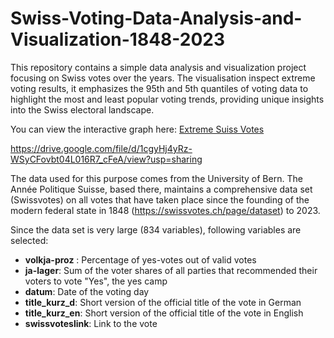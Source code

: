 # Swiss-Voting-Data-Analysis-and-Visualization-1848-2023

This repository contains a simple data analysis and visualization project focusing on Swiss votes over the years. The visualisation inspect extreme voting results, it emphasizes  the 95th and 5th quantiles of voting data to highlight the most and least popular voting trends, providing unique insights into the Swiss electoral landscape.

You can view the interactive graph here: [Extreme Suiss Votes](https://htmlpreview.github.io/?Plotly_Dash_App_ExtremeSwissVotes.html) 

https://drive.google.com/file/d/1cgyHj4yRz-WSyCFovbt04L016R7_cFeA/view?usp=sharing

The data used for this purpose comes from the University of Bern. The Année Politique Suisse, based there, maintains a comprehensive data set
(Swissvotes) on all votes that have taken place since the founding of the modern federal state in 1848 (<https://swissvotes.ch/page/dataset>) to 2023. 

Since the data set is very large (834 variables), following variables are selected: 


-   **volkja-proz** : Percentage of yes-votes out of valid votes
-   **ja-lager**: Sum of the voter shares of all parties that recommended their voters to vote "Yes", the yes camp
-   **datum**: Date of the voting day
-   **title_kurz_d**: Short version of the official title of the vote in German
-   **title_kurz_en**: Short version of the official title of the vote in English
-   **swissvoteslink**: Link to the vote
